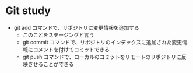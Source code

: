 # Git study



- git add コマンドで、リポジトリに変更情報を追加する
  - このことをステージングと言う
  - git commit コマンドで、リポジトリのインデックスに追加された変更情報にコメントを付けてコミットできる
  - git push コマンドで、ローカルのコミットをリモートのリポジトリに反映させることができる
